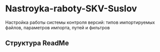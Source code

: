 # Nastroyka-raboty-SKV-Suslov
Настройка работы системы контроля версий: типов импортируемых файлов, параметров импорта, путей и фильтров
<h2> Структура ReadMe
